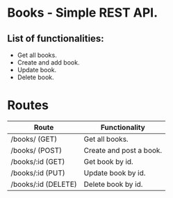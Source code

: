 # Books - Simple REST API.

## List of functionalities:
- Get all books.
- Create and add book.
- Update book.
- Delete book.

# Routes
| Route | Functionality |
| --- | ---- |
| /books/ (GET) | Get all books. |
| /books/ (POST) | Create and post a book. |
| /books/:id (GET) | Get book by id. |
| /books/:id (PUT) | Update book by id. |
| /books/:id (DELETE) | Delete book by id. |
